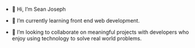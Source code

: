 - 👋 Hi, I’m Sean Joseph

- 🌱 I’m currently learning front end web development.

- 💞️ I’m looking to collaborate on meaningful projects with developers who enjoy using technology to solve real world problems.

<!---
sjoseph91/sjoseph91 is a ✨ special ✨ repository because its `README.md` (this file) appears on your GitHub profile.
You can click the Preview link to take a look at your changes.
--->
